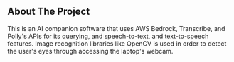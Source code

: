 <!-- ABOUT THE PROJECT -->
## About The Project
This is an AI companion software that uses AWS Bedrock, Transcribe, and Polly's APIs for its querying, and speech-to-text, and text-to-speech features. Image recognition libraries like OpenCV is used in order to detect the user's eyes through accessing the laptop's webcam. 
<!--
### Built With

These are the platforms and languages that have been included in this project.
* [![JavaScript](https://img.shields.io/badge/javascript-CEB330?style=for-the-badge&logo=javascript)](https://developer.mozilla.org/en-US/docs/Web/JavaScript)

* -->
